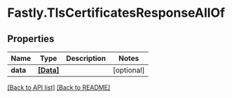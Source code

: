 # Fastly.TlsCertificatesResponseAllOf

## Properties

Name | Type | Description | Notes
------------ | ------------- | ------------- | -------------
**data** | [**[Data]**](Data.md) |  | [optional] 



[[Back to API list]](../../README.md#endpoints) [[Back to README]](../../README.md)
